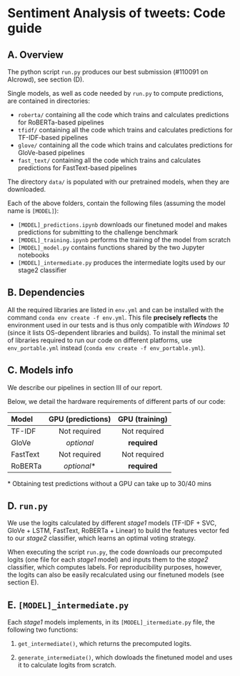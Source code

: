 # Sentiment Analysis of tweets: Code guide

## A. Overview

The python script `run.py` produces our best submission (#110091 on AIcrowd), see section (D).

Single models, as well as code needed by `run.py` to compute predictions, are contained in directories:

- `roberta/` containing all the code which trains and calculates predictions for RoBERTa-based pipelines
- `tfidf/` containing all the code which trains and calculates predictions for TF-IDF-based pipelines
- `glove/` containing all the code which trains and calculates predictions for GloVe-based pipelines
- `fast_text/` containing all the code which trains and calculates predictions for FastText-based pipelines

The directory `data/` is populated with our pretrained models, when they are downloaded.

Each of the above folders, contain the following files (assuming the model name is `[MODEL]`):

- `[MODEL]_predictions.ipynb` downloads our finetuned model and makes predictions for submitting to the challenge benchmark
- `[MODEL]_training.ipynb` performs the training of the model from scratch
- `[MODEL]_model.py` contains functions shared by the two Jupyter notebooks
- `[MODEL]_intermediate.py` produces the intermediate logits used by our stage2 classifier


## B. Dependencies

All the required libraries are listed in `env.yml` and can be installed with the command `conda env create -f env.yml`. This file **precisely reflects** the environment used in our tests and is thus only compatible with _Windows 10_ (since it lists OS-dependent libraries and builds). To install the minimal set of libraries required to run our code on different platforms, use `env_portable.yml` instead (`conda env create -f env_portable.yml`).

## C. Models info

We describe our pipelines in section III of our report.

Below, we detail the hardware requirements of different parts of our code:

| Model | GPU (predictions) | GPU (training) |
|:-----|:-----:|:-------:|
| TF-IDF | Not required | Not required |
| GloVe | _optional_ |**required**|
| FastText | Not required | Not required |
| RoBERTa | _optional_\* | **required** |

\* Obtaining test predictions without a GPU can take up to 30/40 mins

## D. `run.py`

We use the logits calculated by different _stage1_ models (TF-IDF + SVC, GloVe + LSTM, FastText, RoBERTa + Linear) to build the features vector fed to our _stage2_ classifier, which learns an optimal voting strategy.

When executing the script `run.py`, the code downloads our precomputed logits (one file for each _stage1_ model) and inputs them to the _stage2_ classifier, which computes labels. For reproducibility purposes, however, the logits can also be easily recalculated using our finetuned models (see section E).

## E. `[MODEL]_intermediate.py`

Each _stage1_ models implements, in its `[MODEL]_itermediate.py` file, the following two functions:

 1. `get_intermediate()`, which returns the precomputed logits.

 2. `generate_intermediate()`, which dowloads the finetuned model and uses it to calculate logits from scratch.
